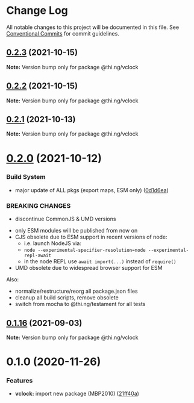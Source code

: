 # Change Log

All notable changes to this project will be documented in this file.
See [Conventional Commits](https://conventionalcommits.org) for commit guidelines.

## [0.2.3](https://github.com/thi-ng/umbrella/compare/@thi.ng/vclock@0.2.2...@thi.ng/vclock@0.2.3) (2021-10-15)

**Note:** Version bump only for package @thi.ng/vclock





## [0.2.2](https://github.com/thi-ng/umbrella/compare/@thi.ng/vclock@0.2.1...@thi.ng/vclock@0.2.2) (2021-10-15)

**Note:** Version bump only for package @thi.ng/vclock





## [0.2.1](https://github.com/thi-ng/umbrella/compare/@thi.ng/vclock@0.2.0...@thi.ng/vclock@0.2.1) (2021-10-13)

**Note:** Version bump only for package @thi.ng/vclock





# [0.2.0](https://github.com/thi-ng/umbrella/compare/@thi.ng/vclock@0.1.16...@thi.ng/vclock@0.2.0) (2021-10-12)


### Build System

* major update of ALL pkgs (export maps, ESM only) ([0d1d6ea](https://github.com/thi-ng/umbrella/commit/0d1d6ea9fab2a645d6c5f2bf2591459b939c09b6))


### BREAKING CHANGES

* discontinue CommonJS & UMD versions

- only ESM modules will be published from now on
- CJS obsolete due to ESM support in recent versions of node:
  - i.e. launch NodeJS via:
  - `node --experimental-specifier-resolution=node --experimental-repl-await`
  - in the node REPL use `await import(...)` instead of `require()`
- UMD obsolete due to widespread browser support for ESM

Also:
- normalize/restructure/reorg all package.json files
- cleanup all build scripts, remove obsolete
- switch from mocha to @thi.ng/testament for all tests






##  [0.1.16](https://github.com/thi-ng/umbrella/compare/@thi.ng/vclock@0.1.15...@thi.ng/vclock@0.1.16) (2021-09-03) 

**Note:** Version bump only for package @thi.ng/vclock 

#  0.1.0 (2020-11-26) 

###  Features 

- **vclock:** import new package (MBP2010) ([21ff40a](https://github.com/thi-ng/umbrella/commit/21ff40a92df972abefd7aa94ced61193c9da68a9))
